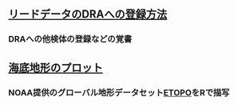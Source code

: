 ## [リードデータのDRAへの登録方法](https://github.com/akihirao/how2cook/tree/main/how2submit_DRA)
### DRAへの他検体の登録などの覚書

## [海底地形のプロット](https://github.com/akihirao/how2cook/tree/main/how2draw_ETOPO)
### NOAA提供のグローバル地形データセット[ETOPO](https://www.ngdc.noaa.gov/mgg/global/global.html)をRで描写
